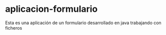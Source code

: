 # aplicacion-formulario
Esta es una aplicación de un formulario desarrollado en java trabajando con ficheros
